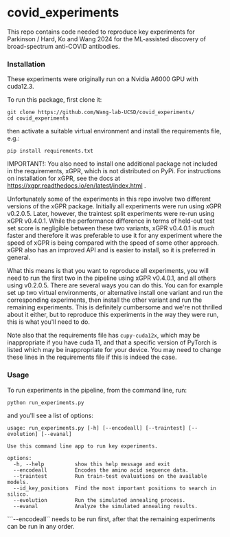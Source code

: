 # covid_experiments

This repo contains code needed to reproduce key experiments for Parkinson / Hard, Ko and Wang 2024 for the ML-assisted discovery of broad-spectrum anti-COVID antibodies.

### Installation

These experiments were originally run on a Nvidia A6000 GPU with cuda12.3.

To run this package, first clone it:
```
git clone https://github.com/Wang-lab-UCSD/covid_experiments/
cd covid_experiments
```

then activate a suitable virtual environment and install the requirements file, e.g.:
```
pip install requirements.txt
```
IMPORTANT!: You also need to install one additional package not included in the requirements,
xGPR, which is not distributed on PyPi. For instructions on installation for xGPR, see the docs at
https://xgpr.readthedocs.io/en/latest/index.html .

Unfortunately some of the experiments in this repo involve two different versions of the xGPR
package. Initially all experiments were run using xGPR v0.2.0.5. Later, however, the traintest split
experiments were re-run using xGPR v0.4.0.1. While the performance difference in terms of held-out
test set score is negligible between these two variants, xGPR v0.4.0.1 is *much* faster and therefore
it was preferable to use it for any experiment where the speed of xGPR is being compared with the
speed of some other approach. xGPR also has an improved API and is easier to install, so it is
preferred in general.

What this means is that you want to reproduce all experiments, you will need to run the first two
in the pipeline using xGPR v0.4.0.1, and all others using v0.2.0.5. There are several ways you can
do this. You can for example set up two virtual environments, or alternative install one variant and
run the corresponding experiments, then install the other variant and run the remaining experiments.
This is definitely cumbersome and we're not thrilled about it either, but to reproduce this experiments in
the way they were run, this is what you'll need to do.

Note also that the requirements file has ```cupy-cuda12x```, which may be inappropriate if you
have cuda 11, and that a specific version of PyTorch is listed which may be inappropriate for
your device. You may need to change these lines in the requirements file if this is indeed the
case.

### Usage

To run experiments in the pipeline, from the command line, run:
```
python run_experiments.py
```

and you'll see a list of options:
```
usage: run_experiments.py [-h] [--encodeall] [--traintest] [--evolution] [--evanal]              
                                                                                                                
Use this command line app to run key experiments.

options:
  -h, --help          show this help message and exit
  --encodeall         Encodes the amino acid sequence data.
  --traintest         Run train-test evaluations on the available models.
  --id_key_positions  Find the most important positions to search in silico.
  --evolution         Run the simulated annealing process.
  --evanal            Analyze the simulated annealing results.
```

```--encodeall`` needs to be run first, after that the remaining experiments can be run in any order.
